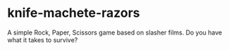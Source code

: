# knife-machete-razors
A simple Rock, Paper, Scissors game based on slasher films. Do you have what it takes to survive?

